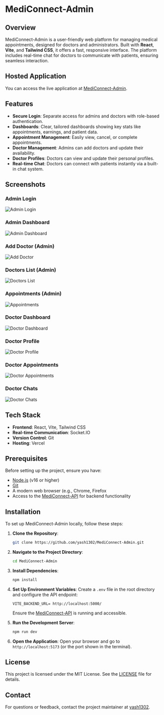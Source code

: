 # MediConnect-Admin


## Overview

MediConnect-Admin is a user-friendly web platform for managing medical appointments, designed for doctors and administrators. Built with **React**, **Vite**, and **Tailwind CSS**, it offers a fast, responsive interface. The platform includes real-time chat for doctors to communicate with patients, ensuring seamless interaction.

## Hosted Application

You can access the live application at [MediConnect-Admin](https://medi-connect-api-kmpz.vercel.app).

## Features

- **Secure Login**: Separate access for admins and doctors with role-based authentication.
- **Dashboards**: Clear, tailored dashboards showing key stats like appointments, earnings, and patient data.
- **Appointment Management**: Easily view, cancel, or complete appointments.
- **Doctor Management**: Admins can add doctors and update their availability.
- **Doctor Profiles**: Doctors can view and update their personal profiles.
- **Real-time Chat**: Doctors can connect with patients instantly via a built-in chat system.

## Screenshots

### Admin Login

![Admin Login](./screenshots/admin-login.png)

### Admin Dashboard

![Admin Dashboard](./screenshots/admin-dashboard.png)

### Add Doctor (Admin)

![Add Doctor](./screenshots/admin-add-doctors.png)

### Doctors List (Admin)

![Doctors List](./screenshots/admin-doctor-list.png)

### Appointments (Admin)

![Appointments](./screenshots/admin-appointments.png)

### Doctor Dashboard

![Doctor Dashboard](./screenshots/doctor-dashboard.png)

### Doctor Profile

![Doctor Profile](./screenshots/doctor-profile.png)

### Doctor Appointments

![Doctor Appointments](./screenshots/doctor-appointments.png)

### Doctor Chats

![Doctor Chats](./screenshots/doctor-chats.png)

## Tech Stack

- **Frontend**: React, Vite, Tailwind CSS
- **Real-time Communication**: Socket.IO
- **Version Control**: Git
- **Hosting**: Vercel

## Prerequisites

Before setting up the project, ensure you have:

- [Node.js](https://nodejs.org/) (v16 or higher)
- [Git](https://git-scm.com/)
- A modern web browser (e.g., Chrome, Firefox
- Access to the [MediConnect-API](https://github.com/Lord-Vesta/MediConnect-API) for backend functionality


## Installation

To set up MediConnect-Admin locally, follow these steps:

1. **Clone the Repository**:

   ```bash
   git clone https://github.com/yash1302/MediConnect-Admin.git
   ```

2. **Navigate to the Project Directory**:

   ```bash
   cd MediConnect-Admin
   ```

3. **Install Dependencies**:

   ```bash
   npm install
   ```

4. **Set Up Environment Variables**:
   Create a `.env` file in the root directory and configure the API endpoint:

   ```plaintext
   VITE_BACKEND_URL= http://localhost:5000/
   ```

   Ensure the [MediConnect-API](https://github.com/Lord-Vesta/MediConnect-API) is running and accessible.

5. **Run the Development Server**:

   ```bash
   npm run dev
   ```

6. **Open the Application**:
   Open your browser and go to `http://localhost:5173` (or the port shown in the terminal).

## License

This project is licensed under the MIT License. See the [LICENSE](LICENSE) file for details.

## Contact

For questions or feedback, contact the project maintainer at [yash1302](https://github.com/yash1302).
